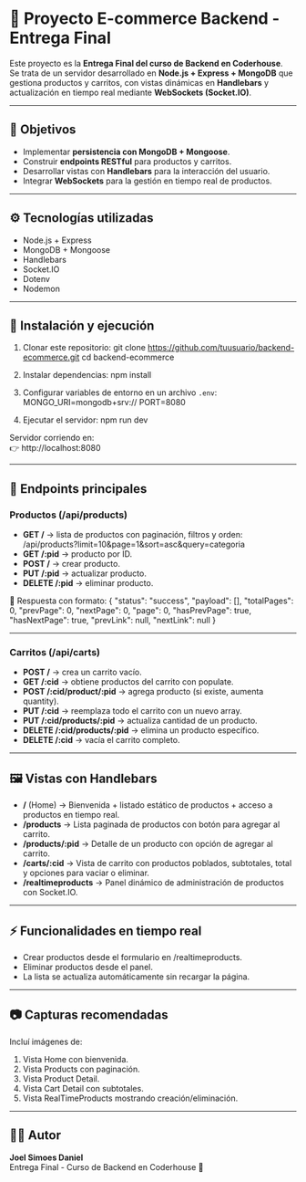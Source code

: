 # 🚀 Proyecto E-commerce Backend - Entrega Final

Este proyecto es la **Entrega Final del curso de Backend en Coderhouse**.  
Se trata de un servidor desarrollado en **Node.js + Express + MongoDB** que gestiona productos y carritos, con vistas dinámicas en **Handlebars** y actualización en tiempo real mediante **WebSockets (Socket.IO)**.

---

## 📌 Objetivos
- Implementar **persistencia con MongoDB + Mongoose**.  
- Construir **endpoints RESTful** para productos y carritos.  
- Desarrollar vistas con **Handlebars** para la interacción del usuario.  
- Integrar **WebSockets** para la gestión en tiempo real de productos.  

---

## ⚙️ Tecnologías utilizadas
- Node.js + Express  
- MongoDB + Mongoose  
- Handlebars  
- Socket.IO  
- Dotenv  
- Nodemon  

---

## 🚦 Instalación y ejecución

1. Clonar este repositorio:
   git clone https://github.com/tuusuario/backend-ecommerce.git
   cd backend-ecommerce

2. Instalar dependencias:
   npm install

3. Configurar variables de entorno en un archivo `.env`:
   MONGO_URI=mongodb+srv://<tu-cluster>
   PORT=8080

4. Ejecutar el servidor:
   npm run dev

Servidor corriendo en:  
👉 http://localhost:8080

---

## 🛒 Endpoints principales

### Productos (/api/products)
- **GET /** → lista de productos con paginación, filtros y orden:  
  /api/products?limit=10&page=1&sort=asc&query=categoria  
- **GET /:pid** → producto por ID.  
- **POST /** → crear producto.  
- **PUT /:pid** → actualizar producto.  
- **DELETE /:pid** → eliminar producto.  

📌 Respuesta con formato:
{
  "status": "success",
  "payload": [],
  "totalPages": 0,
  "prevPage": 0,
  "nextPage": 0,
  "page": 0,
  "hasPrevPage": true,
  "hasNextPage": true,
  "prevLink": null,
  "nextLink": null
}

---

### Carritos (/api/carts)
- **POST /** → crea un carrito vacío.  
- **GET /:cid** → obtiene productos del carrito con populate.  
- **POST /:cid/product/:pid** → agrega producto (si existe, aumenta quantity).  
- **PUT /:cid** → reemplaza todo el carrito con un nuevo array.  
- **PUT /:cid/products/:pid** → actualiza cantidad de un producto.  
- **DELETE /:cid/products/:pid** → elimina un producto específico.  
- **DELETE /:cid** → vacía el carrito completo.  

---

## 🖼️ Vistas con Handlebars
- **/** (Home) → Bienvenida + listado estático de productos + acceso a productos en tiempo real.  
- **/products** → Lista paginada de productos con botón para agregar al carrito.  
- **/products/:pid** → Detalle de un producto con opción de agregar al carrito.  
- **/carts/:cid** → Vista de carrito con productos poblados, subtotales, total y opciones para vaciar o eliminar.  
- **/realtimeproducts** → Panel dinámico de administración de productos con Socket.IO.  

---

## ⚡ Funcionalidades en tiempo real
- Crear productos desde el formulario en /realtimeproducts.  
- Eliminar productos desde el panel.  
- La lista se actualiza automáticamente sin recargar la página.  

---

## 📷 Capturas recomendadas
Incluí imágenes de:  
1. Vista Home con bienvenida.  
2. Vista Products con paginación.  
3. Vista Product Detail.  
4. Vista Cart Detail con subtotales.  
5. Vista RealTimeProducts mostrando creación/eliminación.  

---

## 👨‍💻 Autor
**Joel Simoes Daniel**  
Entrega Final - Curso de Backend en Coderhouse 🚀  

